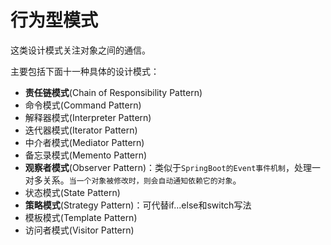 # 行为型模式
这类设计模式关注对象之间的通信。

主要包括下面十一种具体的设计模式：
- **责任链模式**(Chain of Responsibility Pattern)
- 命令模式(Command Pattern)
- 解释器模式(Interpreter Pattern)
- 迭代器模式(Iterator Pattern)
- 中介者模式(Mediator Pattern)
- 备忘录模式(Memento Pattern)
- **观察者模式**(Observer Pattern)：类似于`SpringBoot的Event事件机制`，处理一对多关系。`当一个对象被修改时，则会自动通知依赖它的对象`。
- 状态模式(State Pattern)
- **策略模式**(Strategy Pattern)：可代替if...else和switch写法
- 模板模式(Template Pattern)
- 访问者模式(Visitor Pattern)